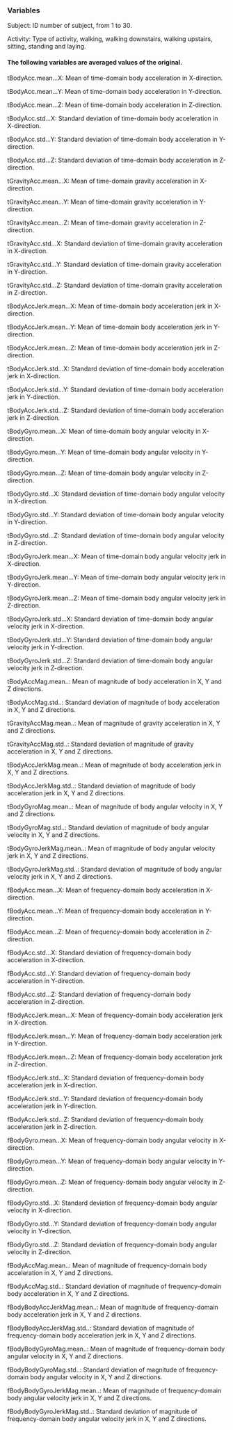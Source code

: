 ### Variables

Subject: ID number of subject, from 1 to 30.

Activity: Type of activity, walking, walking downstairs, walking
upstairs, sitting, standing and laying.

#### **The following variables are averaged values of the original.**

tBodyAcc.mean…X: Mean of time-domain body acceleration in X-direction.

tBodyAcc.mean…Y: Mean of time-domain body acceleration in Y-direction.

tBodyAcc.mean…Z: Mean of time-domain body acceleration in Z-direction.

tBodyAcc.std…X: Standard deviation of time-domain body acceleration in
X-direction.

tBodyAcc.std…Y: Standard deviation of time-domain body acceleration in
Y-direction.

tBodyAcc.std…Z: Standard deviation of time-domain body acceleration in
Z-direction.

tGravityAcc.mean…X: Mean of time-domain gravity acceleration in
X-direction.

tGravityAcc.mean…Y: Mean of time-domain gravity acceleration in
Y-direction.

tGravityAcc.mean…Z: Mean of time-domain gravity acceleration in
Z-direction.

tGravityAcc.std…X: Standard deviation of time-domain gravity
acceleration in X-direction.

tGravityAcc.std…Y: Standard deviation of time-domain gravity
acceleration in Y-direction.

tGravityAcc.std…Z: Standard deviation of time-domain gravity
acceleration in Z-direction.

tBodyAccJerk.mean…X: Mean of time-domain body acceleration jerk in
X-direction.

tBodyAccJerk.mean…Y: Mean of time-domain body acceleration jerk in
Y-direction.

tBodyAccJerk.mean…Z: Mean of time-domain body acceleration jerk in
Z-direction.

tBodyAccJerk.std…X: Standard deviation of time-domain body acceleration
jerk in X-direction.

tBodyAccJerk.std…Y: Standard deviation of time-domain body acceleration
jerk in Y-direction.

tBodyAccJerk.std…Z: Standard deviation of time-domain body acceleration
jerk in Z-direction.

tBodyGyro.mean…X: Mean of time-domain body angular velocity in
X-direction.

tBodyGyro.mean…Y: Mean of time-domain body angular velocity in
Y-direction.

tBodyGyro.mean…Z: Mean of time-domain body angular velocity in
Z-direction.

tBodyGyro.std…X: Standard deviation of time-domain body angular velocity
in X-direction.

tBodyGyro.std…Y: Standard deviation of time-domain body angular velocity
in Y-direction.

tBodyGyro.std…Z: Standard deviation of time-domain body angular velocity
in Z-direction.

tBodyGyroJerk.mean…X: Mean of time-domain body angular velocity jerk in
X-direction.

tBodyGyroJerk.mean…Y: Mean of time-domain body angular velocity jerk in
Y-direction.

tBodyGyroJerk.mean…Z: Mean of time-domain body angular velocity jerk in
Z-direction.

tBodyGyroJerk.std…X: Standard deviation of time-domain body angular
velocity jerk in X-direction.

tBodyGyroJerk.std…Y: Standard deviation of time-domain body angular
velocity jerk in Y-direction.

tBodyGyroJerk.std…Z: Standard deviation of time-domain body angular
velocity jerk in Z-direction.

tBodyAccMag.mean..: Mean of magnitude of body acceleration in X, Y and Z
directions.

tBodyAccMag.std..: Standard deviation of magnitude of body acceleration
in X, Y and Z directions.

tGravityAccMag.mean..: Mean of magnitude of gravity acceleration in X, Y
and Z directions.

tGravityAccMag.std..: Standard deviation of magnitude of gravity
acceleration in X, Y and Z directions.

tBodyAccJerkMag.mean..: Mean of magnitude of body acceleration jerk in
X, Y and Z directions.

tBodyAccJerkMag.std..: Standard deviation of magnitude of body
acceleration jerk in X, Y and Z directions.

tBodyGyroMag.mean..: Mean of magnitude of body angular velocity in X, Y
and Z directions.

tBodyGyroMag.std..: Standard deviation of magnitude of body angular
velocity in X, Y and Z directions.

tBodyGyroJerkMag.mean..: Mean of magnitude of body angular velocity jerk
in X, Y and Z directions.

tBodyGyroJerkMag.std..: Standard deviation of magnitude of body angular
velocity jerk in X, Y and Z directions.

fBodyAcc.mean…X: Mean of frequency-domain body acceleration in
X-direction.

fBodyAcc.mean…Y: Mean of frequency-domain body acceleration in
Y-direction.

fBodyAcc.mean…Z: Mean of frequency-domain body acceleration in
Z-direction.

fBodyAcc.std…X: Standard deviation of frequency-domain body acceleration
in X-direction.

fBodyAcc.std…Y: Standard deviation of frequency-domain body acceleration
in Y-direction.

fBodyAcc.std…Z: Standard deviation of frequency-domain body acceleration
in Z-direction.

fBodyAccJerk.mean…X: Mean of frequency-domain body acceleration jerk in
X-direction.

fBodyAccJerk.mean…Y: Mean of frequency-domain body acceleration jerk in
Y-direction.

fBodyAccJerk.mean…Z: Mean of frequency-domain body acceleration jerk in
Z-direction.

fBodyAccJerk.std…X: Standard deviation of frequency-domain body
acceleration jerk in X-direction.

fBodyAccJerk.std…Y: Standard deviation of frequency-domain body
acceleration jerk in Y-direction.

fBodyAccJerk.std…Z: Standard deviation of frequency-domain body
acceleration jerk in Z-direction.

fBodyGyro.mean…X: Mean of frequency-domain body angular velocity in
X-direction.

fBodyGyro.mean…Y: Mean of frequency-domain body angular velocity in
Y-direction.

fBodyGyro.mean…Z: Mean of frequency-domain body angular velocity in
Z-direction.

fBodyGyro.std…X: Standard deviation of frequency-domain body angular
velocity in X-direction.

fBodyGyro.std…Y: Standard deviation of frequency-domain body angular
velocity in Y-direction.

fBodyGyro.std…Z: Standard deviation of frequency-domain body angular
velocity in Z-direction.

fBodyAccMag.mean..: Mean of magnitude of frequency-domain body
acceleration in X, Y and Z directions.

fBodyAccMag.std..: Standard deviation of magnitude of frequency-domain
body acceleration in X, Y and Z directions.

fBodyBodyAccJerkMag.mean..: Mean of magnitude of frequency-domain body
acceleration jerk in X, Y and Z directions.

fBodyBodyAccJerkMag.std..: Standard deviation of magnitude of
frequency-domain body acceleration jerk in X, Y and Z directions.

fBodyBodyGyroMag.mean..: Mean of magnitude of frequency-domain body
angular velocity in X, Y and Z directions.

fBodyBodyGyroMag.std..: Standard deviation of magnitude of
frequency-domain body angular velocity in X, Y and Z directions.

fBodyBodyGyroJerkMag.mean..: Mean of magnitude of frequency-domain body
angular velocity jerk in X, Y and Z directions.

fBodyBodyGyroJerkMag.std..: Standard deviation of magnitude of
frequency-domain body angular velocity jerk in X, Y and Z directions.

